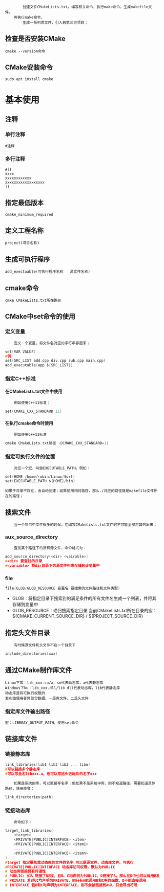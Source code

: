 ﻿			创建文件CMakeLists.txt，编写相关命令，执行make命令，生成makefile文件，
		再执行make命令。
			生成一系列库文件，引入到第三方项目；
## 检查是否安装CMake
	cmake --version命令
## CMake安装命令
	sudo apt install cmake
# 基本使用
## 注释
### 单行注释
	#注释
### 多行注释
	#[[
	xxxx
	xxxxxxxxxxxx
	xxxxxxxxxxxxxxxxxx
	]]
## 指定最低版本
	cmake_minimum_required
## 定义工程名称
	project(项目名称)
## 生成可执行程序
	add_exectuable(可执行程序名称   源文件名称)
## cmake命令
	cmke CMakeLists.txt所在路径
## CMake中set命令的使用
### 定义变量
		定义一个变量，将文件名对应的字符串存起来；

```cpp
set(VAR VALUE)
#例
set(SRC_LIST add.cpp div.cpp sub.cpp main.cpp)
add_executable(app ${SRC_LIST})
```
### 指定C++标准
#### 在CMakeLists.txt文件中使用
		例如使用C++11标准：
```cpp
set(CMAKE_CXX_STANDARD 11)
```
#### 在执行cmake命令时使用
		例如使用C++11标准
```cpp
cmake CMakeLists.txt路径 -DCMAKE_CXX_STANDARD=11
```
### 指定可执行文件的位置
		对应一个宏，叫做EXECUTABLE_PATH，例如：
```cpp
set(HOME /home/robin/Linux/Sort)
set(EXECUTABLE_PATH ${HOME}/bin)
```
	如果子目录不存在，会自动创建；如果使用相对路径，那么./对应的路径就是makefile文件所在的路径；
## 搜索文件
		当一个项目中文件很多的时候，在编写CMakeLists.txt文件时不可能全部将其列出来；
### aux_source_directory
		查找某个路径下的所有源文件，命令格式为：
```cpp
add_source_directory(<dir> <vairable>)
#<dir> 要查找的目录
#<variable> 将dir目录下的源文件列表存储到该变量中
```
### file

```cpp
file(GLOB/GLOB_RESOURCE 变量名 要搜索的文件路径和文件类型)
```
* GLOB：将指定目录下搜索到的满足条件的所有文件名生成一个列表，并将其存储到变量中
* GLOB_RESOURCE：递归搜索指定目录
	当前CMakeLists.txt所在目录的宏：${CMAKE_CURRENT_SOURCE_DIR} / ${PROJECT_SOURCE_DIR}
## 指定头文件目录
		有时候源文件和头文件不在一个目录下

```cpp
include_directories(xxx)
```
## 通过CMake制作库文件
	Linux下库：lib_xxx.so/a，so代表动态库，a代表静态库
	Windows下ku：lib_xxx.dll/lib dll代表动态库，lib代表静态库
	动态库是有可执行权限的
	发布给使用者两部分数据，一是库文件，二是头文件
### 指定库文件输出路径
	宏：LIBREAY_OUTPUT_PATH，使用set命令
## 链接库文件
### 链接静态库

```cpp
link_libraries(lib1 lib2 lib3 ... libn)
#可以链接多个静态库
#可以写全名libxxx.a，也可以写掐头去尾后的名字xxx
```
		如果是系统的库，可以直接写名字；但如果不是系统中库，则不知道路径，需要知道具体路径，使用命令：
```cpp
link_directories(path)
```
### 链接动态库
		命令如下：
```cpp
target_link_libraries(
	<target>
	<PRIVATE|PUBLIC|INTERFACE> <item>
	<PRIVATE|PUBLIC|INTERFACE> <item1>
	...
	<PRIVATE|PUBLIC|INTERFACE> <itemn>
)
#target 指定要加载动态库的文件的名字 可以是源文件、动态库文件、可执行
#PRIVATE|PUBLIC|INTERFACE 动态库访问权限，默认为PUBLIC
# 动态库链接具有传递性
# PUBLIC: 如A 链接了B和C，且B、C均声明为PUBLIC，D链接了A，那么在D中也可以调用B和C中的函数
# PRIVATE 若B和C均声明为PRIVATE，则只有A能调用B和C中的函数，D不能直接调用
# INTERFACE 若B和C均声明为INTERFACE，则不会被链接到A中，只会导出符号
```

